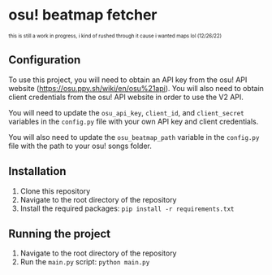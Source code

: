 # osu! beatmap fetcher

<sup><sub>this is still a work in progress, i kind of rushed through it cause i wanted maps lol (12/26/22)</sub></sup>

## Configuration 

To use this project, you will need to obtain an API key from the osu! API website (https://osu.ppy.sh/wiki/en/osu%21api). You will also need to obtain client credentials from the osu! API website in order to use the V2 API.

You will need to update the `osu_api_key`, `client_id`, and `client_secret` variables in the `config.py` file with your own API key and client credentials.

You will also need to update the `osu_beatmap_path` variable in the `config.py` file with the path to your osu! songs folder.

## Installation

1. Clone this repository
2. Navigate to the root directory of the repository
3. Install the required packages: `pip install -r requirements.txt`

## Running the project
1. Navigate to the root directory of the repository
2. Run the `main.py` script: `python main.py`